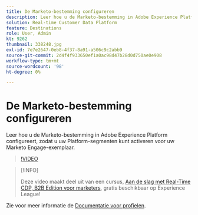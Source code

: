 ```yaml
---
title: De Marketo-bestemming configureren
description: Leer hoe u de Marketo-bestemming in Adobe Experience Platform configureert, zodat u uw Platform-segmenten kunt activeren voor uw Marketo Engage-exemplaar.
solution: Real-time Customer Data Platform
feature: Destinations
role: User, Admin
kt: 9262
thumbnail: 338248.jpg
exl-id: 7e7e2647-0eb8-4f37-8a91-a506c9c2abb9
source-git-commit: 2d4f4f933650ef1a0ac98d47b28d0d750ae0e908
workflow-type: tm+mt
source-wordcount: '98'
ht-degree: 0%

---
```


# De Marketo-bestemming configureren

Leer hoe u de Marketo-bestemming in Adobe Experience Platform configureert, zodat u uw Platform-segmenten kunt activeren voor uw Marketo Engage-exemplaar.

>[!VIDEO](https://video.tv.adobe.com/v/338248?quality=12&learn=on)

>[!INFO]
>
> Deze video maakt deel uit van een cursus, [Aan de slag met Real-Time CDP, B2B Edition voor marketers](https://experienceleague.adobe.com/?recommended=ExperiencePlatform-U-1-2021.rtcdp.b2b), gratis beschikbaar op Experience League!

Zie voor meer informatie de [Documentatie voor profielen](https://experienceleague.adobe.com/docs/experience-platform/rtcdp/profile/profile-browse.html).
